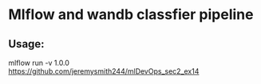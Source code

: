 # Mlflow and wandb classfier pipeline

## Usage:

mlflow run -v 1.0.0 https://github.com/jeremysmith244/mlDevOps_sec2_ex14